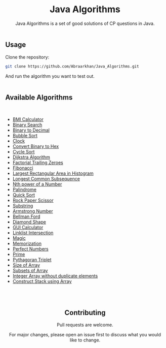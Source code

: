 # <div align="center"> Java Algorithms 

<div align="center">Java Algorithms is a set of good solutions of CP questions in Java.</div>

</div>

<br>

## Usage

Clone the repository:

```bash
git clone https://github.com/Abraarkhan/Java_Algorithms.git
```
And run the algorithm you want to test out.
<br>
<br>

## Available Algorithms
<br>

* [BMI Calculator](https://github.com/Abraarkhan/Java_Algorithms/blob/main/BMI.java)
* [Binary Search](https://github.com/Abraarkhan/Java_Algorithms/blob/main/Binary%20Search.java)
* [Binary to Decimal](https://github.com/Abraarkhan/Java_Algorithms/blob/main/Binarytodecimal.java)
* [Bubble Sort](https://github.com/Abraarkhan/Java_Algorithms/blob/main/BubbleSort.java)
* [Clock](https://github.com/Abraarkhan/Java_Algorithms/blob/main/Clock.java)
* [Convert Binary to Hex](https://github.com/Abraarkhan/Java_Algorithms/blob/main/Clock.java)
* [Cycle Sort](https://github.com/Abraarkhan/Java_Algorithms/blob/main/CyclicSort.java)
* [Dijkstra Algorithm](https://github.com/Abraarkhan/Java_Algorithms/blob/main/Dijkstra%20Algorithm.java)
* [Factorial Trailing Zeroes](https://github.com/Abraarkhan/Java_Algorithms/blob/main/Factorial_Trailing_Zeroes.java)
* [Fibonacci](https://github.com/Abraarkhan/Java_Algorithms/blob/main/Fibonacci.java)
* [Largest Rectangular Area in Histogram](https://github.com/Abraarkhan/Java_Algorithms/blob/main/Largest_Rectangular_Area_in_a_Histogram.java)
* [Longest Common Subsequence](https://github.com/Abraarkhan/Java_Algorithms/blob/main/Longest%20Common%20Subsequence.java)
* [Nth power of a Number](https://github.com/Abraarkhan/Java_Algorithms/blob/main/Nth_Power_of_a_Number.java)
* [Palindrome](https://github.com/Abraarkhan/Java_Algorithms/blob/main/PALLINDROME.java)
* [Quick Sort](https://github.com/Abraarkhan/Java_Algorithms/blob/main/QuickSort.java)
* [Rock Paper Scissor](https://github.com/Abraarkhan/Java_Algorithms/blob/main/Rock_Paper_Scissor.java)
* [Substring](https://github.com/Abraarkhan/Java_Algorithms/blob/main/Substring.java)
* [Armstrong Number](https://github.com/Abraarkhan/Java_Algorithms/blob/main/armstrong_no.java)
* [Bellman Ford](https://github.com/Abraarkhan/Java_Algorithms/blob/main/bellman_ford.java)
* [Diamond Shape](https://github.com/Abraarkhan/Java_Algorithms/blob/main/diamond_shape.java)
* [GUI Calculator](https://github.com/Abraarkhan/Java_Algorithms/blob/main/gui%20calculator.java)
* [Linklist Intersection](https://github.com/Abraarkhan/Java_Algorithms/blob/main/linklist_intersection.java)
* [Magic](https://github.com/Abraarkhan/Java_Algorithms/blob/main/magic.java)
* [Memorization](https://github.com/Abraarkhan/Java_Algorithms/blob/main/memoization.java)
* [Perfect Numbers](https://github.com/Abraarkhan/Java_Algorithms/blob/main/perfectNumbers.java)
* [Prime](https://github.com/Abraarkhan/Java_Algorithms/blob/main/prime.java)
* [Pythagoran Triplet](https://github.com/Abraarkhan/Java_Algorithms/blob/main/pythagoreanTriplet.java)
* [Size of Array](https://github.com/Abraarkhan/Java_Algorithms/blob/main/size%20of%20array.java)
* [Subsets of Array](https://github.com/Abraarkhan/Java_Algorithms/blob/main/subsetsofarray.java)
* [Integer Array without duplicate elements](https://github.com/Abraarkhan/Java_Algorithms/blob/main/NoDupArray.java)
* [Construct Stack using Array](https://github.com/Abraarkhan/Java_Algorithms/blob/main/stackArrayApp.java)


<br><br>

## <div align="center">Contributing</div>

<div align="center">
<p>Pull requests are welcome.</p>
<p> For major changes, please open an issue first to discuss what you would like to change.</p>
</div>
